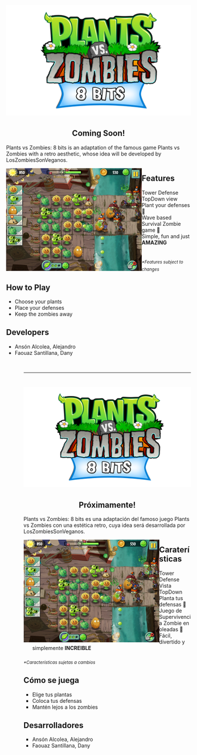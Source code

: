 <h1 align="center">
  <img src="readme_src/PvZ_8BITS_LOGO.png" alt="Plants vs Zombies: 8 bits" />
</h1>

<h2 align ="center">
  Coming Soon!
</h2>

<p>
  Plants vs Zombies: 8 bits is an adaptation of the famous game Plants vs Zombies with a retro aesthetic,
  whose idea will be developed by LosZombiesSonVeganos.
</p>

<div>
  <img align="left" src="readme_src/PvZ_GAMEPLAY_EX.PNG" alt="GameplayExample" width="370" height="280"/>  
</div>

<h2>Features</h2>
<ul>
  <li>Tower Defense</li>
  <li>TopDown view</li>
  <li>Plant your defenses 🌻</li>
  <li>Wave based Survival Zombie game 🧟‍</li>
  <li>Simple, fun and just <b>AMAZING</b></li>
</ul>
<br>
<sub><i>*Features subject to changes</i></sub>

<br>

<h2>How to Play</h2>
<ul>
  <li>Choose your plants</li>
  <li>Place your defenses</li>
  <li>Keep the zombies away</li>
</ul>

<h2>Developers</h2>
<ul>
  <li>Ansón Alcolea, Alejandro</li>
  <li>Faouaz Santillana, Dany</li>
<ul>
<br>

***

<h1 align="center">
  <img src="readme_src/PvZ_8BITS_LOGO.png" alt="Plants vs Zombies: 8 bits" />
</h1>

<h2 align ="center">
  Próximamente!
</h2>

<p>
Plants vs Zombies: 8 bits es una adaptación del famoso juego Plants vs Zombies con una estética retro,
cuya idea será desarrollada por LosZombiesSonVeganos.
</p>

<div>
  <img align="left" src="readme_src/PvZ_GAMEPLAY_EX.PNG" alt="GameplayExample" width="370" height="280"/>  
</div>

<h2>Caraterísticas</h2>
<ul>
  <li>Tower Defense </li>
  <li>Vista TopDown</li>
  <li>Planta tus defensas 🌻</li>
  <li>Juego de Supervivencia Zombie en oleadas 🧟‍</li>
  <li>Fácil, divertido y simplemente <b>INCREIBLE</b></li>
</ul>
<br>
<sub><i>*Características sujetas a cambios</i></sub>

<h2>Cómo se juega</h2>
<ul>
  <li>Elige tus plantas</li>
  <li>Coloca tus defensas</li>
  <li>Mantén lejos a los zombies</li>
</ul>

<h2>Desarrolladores</h2>
<ul>
  <li>Ansón Alcolea, Alejandro</li>
  <li>Faouaz Santillana, Dany</li>
<ul>
<br>
